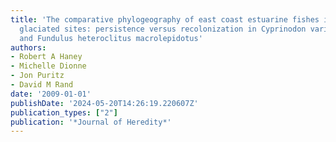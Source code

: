 ```yaml
---
title: 'The comparative phylogeography of east coast estuarine fishes in formerly
  glaciated sites: persistence versus recolonization in Cyprinodon variegatus ovinus
  and Fundulus heteroclitus macrolepidotus'
authors:
- Robert A Haney
- Michelle Dionne
- Jon Puritz
- David M Rand
date: '2009-01-01'
publishDate: '2024-05-20T14:26:19.220607Z'
publication_types: ["2"]
publication: '*Journal of Heredity*'
---
```

